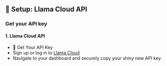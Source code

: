 ## 🔧 Setup: Llama Cloud API

### Get your API key
#### 1. Llama Cloud API
- 🔑 Get Your API Key
- Sign up or log in to [Llama Cloud](https://cloud.llamaindex.ai/login)
- Navigate to your dashboard and securely copy your shiny new API key.


